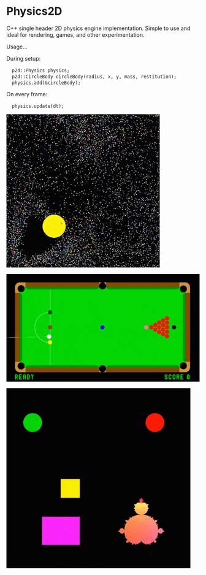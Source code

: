 # Physics2D
C++ single header 2D physics engine implementation. Simple to use and ideal for rendering, games, and other experimentation.

Usage...

 During setup:
```		
  p2d::Physics physics;
  p2d::CircleBody circleBody(radius, x, y, mass, restitution);
  physics.add(&circleBody);
```  

 On every frame:
```		
  physics.update(dt);

```

![planets](img/planets.gif)

![Snooker](img/snooker.gif)

![Snooker](img/playground.gif)
